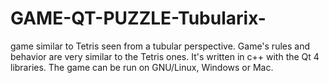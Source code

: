 # GAME-QT-PUZZLE-Tubularix-
game similar to Tetris seen from a tubular perspective. Game's rules and behavior are very similar to the Tetris ones. It's written in c++ with the Qt 4 libraries. The game can be run on GNU/Linux, Windows or Mac.
